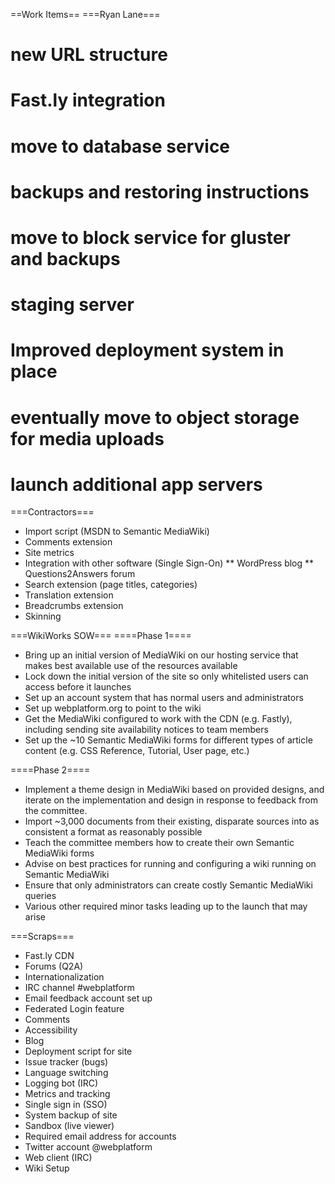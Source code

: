 ==Work Items==
===Ryan Lane===
# new URL structure
# Fast.ly integration
# move to database service
# backups and restoring instructions
# move to block service for gluster and backups
# staging server
# Improved deployment system in place
# eventually move to object storage for media uploads
# launch additional app servers

===Contractors===
* Import script (MSDN to Semantic MediaWiki)
* Comments extension
* Site metrics
* Integration with other software (Single Sign-On)
** WordPress blog
** Questions2Answers forum
* Search extension (page titles, categories)
* Translation extension
* Breadcrumbs extension
* Skinning

===WikiWorks SOW===
====Phase 1====
* Bring up an initial version of MediaWiki on our hosting service that makes best available use of the resources available
* Lock down the initial version of the site so only whitelisted users can access before it launches
* Set up an account system that has normal users and administrators
* Set up webplatform.org to point to the wiki
* Get the MediaWiki configured to work with the CDN (e.g. Fastly), including sending site availability notices to team members
* Set up the ~10 Semantic MediaWiki forms for different types of article content (e.g. CSS Reference, Tutorial, User page, etc.)

====Phase 2====
* Implement a theme design in MediaWiki based on provided designs, and iterate on the implementation and design in response to feedback from the committee.
* Import ~3,000 documents from their existing, disparate sources into as consistent a format as reasonably possible
* Teach the committee members how to create their own Semantic MediaWiki forms
* Advise on best practices for running and configuring a wiki running on Semantic MediaWiki
* Ensure that only administrators can create costly Semantic MediaWiki queries
* Various other required minor tasks leading up to the launch that may arise

===Scraps===
* Fast.ly CDN
* Forums (Q2A)
* Internationalization
* IRC channel #webplatform
* Email feedback account set up
* Federated Login feature
* Comments
* Accessibility
* Blog
* Deployment script for site
* Issue tracker (bugs)
* Language switching
* Logging bot (IRC)
* Metrics and tracking
* Single sign in (SSO)
* System backup of site
* Sandbox (live viewer)
* Required email address for accounts
* Twitter account @webplatform
* Web client (IRC)
* Wiki Setup
